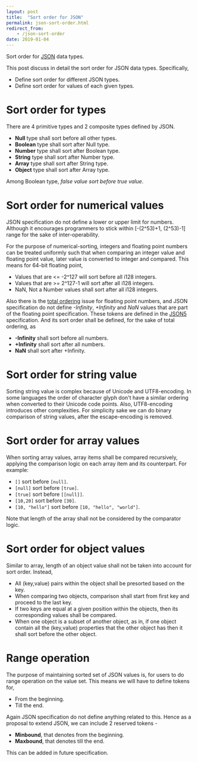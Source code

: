 ```yaml
---
layout: post
title:  "Sort order for JSON"
permalink: json-sort-order.html
redirect_from:
    - /json-sort-order
date: 2019-01-04
---
```


Sort order for [JSON][json] data types.

This post discuss in detail the sort order for JSON data types. Specifically,

* Define sort order for different JSON types.
* Define sort order for values of each given types.

Sort order for types
====================

There are 4 primitive types and 2 composite types defined by JSON.

* **Null** type shall sort before all other types.
* **Boolean** type shall sort after Null type.
* **Number** type shall sort after Boolean type.
* **String** type shall sort after Number type.
* **Array** type shall sort after String type.
* **Object** type shall sort after Array type.

Among Boolean type, _false value sort before true value_.

Sort order for numerical values
===============================

JSON specification do not define a lower or upper limit for
numbers. Although it encourages programmers to stick within
[-(2^53)+1, (2^53)-1] range for the sake of inter-operability.

For the purpose of numerical-sorting, integers and floating point
numbers can be treated uniformly such that when comparing an integer
value and floating point value, later value is converted to
integer and compared. This means for 64-bit floating point,

* Values that are <= -2^127 will sort before all i128 integers.
* Values that are >= 2^127-1 will sort after all i128 integers.
* NaN, Not a Number values shall sort after all i128 integers.

Also there is the [total ordering][totalorder] issue for floating
point numbers, and JSON specification do not define _-Infinity_,
_+Infinity_ and _NaN_ values that are part of the floating point
specification. These tokens are defined in the [JSON5][json5]
specification. And its sort order shall be defined, for the
sake of total ordering, as

* **-Infinity** shall sort before all numbers.
* **+Infinity** shall sort after all numbers.
* **NaN** shall sort after +Infinity.

Sort order for string value
===========================

Sorting string value is complex because of Unicode and UTF8-encoding.
In some languages the order of character glyph don't have a
similar ordering when converted to their Unicode code points.
Also, UTF8-encoding introduces other complexities. For simplicity
sake we can do binary comparison of string values, after the
escape-encoding is removed.

Sort order for array values
===========================

When sorting array values, array items shall be compared recursively,
applying the comparison logic on each array item and its counterpart.
For example:

* ``[]`` sort before ``[null]``.
* ``[null]`` sort before ``[true]``.
* ``[true]`` sort before ``[[null]]``.
* ``[10,20]`` sort before ``[30]``.
* ``[10, "hello"]`` sort before ``[10, "hello", "world"]``.

Note that length of the array shall not be considered by the comparator
logic.

Sort order for object values
============================

Similar to array, length of an object value shall not be taken into
account for sort order. Instead,

* All (key,value) pairs within the object shall be presorted based on
  the key.
* When comparing two objects, comparison shall start from first key and
  proceed to the last key.
* If two keys are equal at a given position within the objects, then
  its corresponding values shall be compared.
* When one object is a subset of another object, as in, if one object
  contain all the (key,value) properties that the other object has then
  it shall sort before the other object.

Range operation
===============

The purpose of maintaining sorted set of JSON values is, for users
to do range operation on the value set. This means we will have to define
tokens for,

* From the beginning.
* Till the end.

Again JSON specification do not define anything related to this. Hence
as a proposal to extend JSON, we can include 2 reserved tokens -

* **Minbound**, that denotes from the beginning.
* **Maxbound**, that denotes till the end.

This can be added in future specification.

[json]: https://tools.ietf.org/html/rfc8259
[json5]: http://json5.org
[totalorder]: https://en.wikipedia.org/wiki/Total_order
